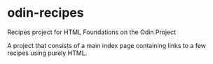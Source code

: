 # odin-recipes
Recipes project for HTML Foundations on the Odin Project

A project that consists of a main index page containing links to a few 
recipes using purely HTML.
